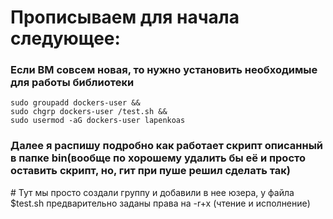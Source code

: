 # Прописываем для начала следующее:
<H3>Если ВМ совсем новая, то нужно установить необходимые для работы библиотеки</H3>
    
    sudo groupadd dockers-user &&
    sudo chgrp dockers-user /test.sh &&
    sudo usermod -aG dockers-user lapenkoas
    
<H3>Далее я распишу подробно как работает скрипт описанный в папке bin(вообще по хорошему удалить бы её и просто оставить скрипт, но, гит при пуше решил сделать так)</H3>
# Тут мы просто создали группу и добавили в нее юзера, у файла $test.sh предварительно заданы права на -r+x (чтение и исполнение)


